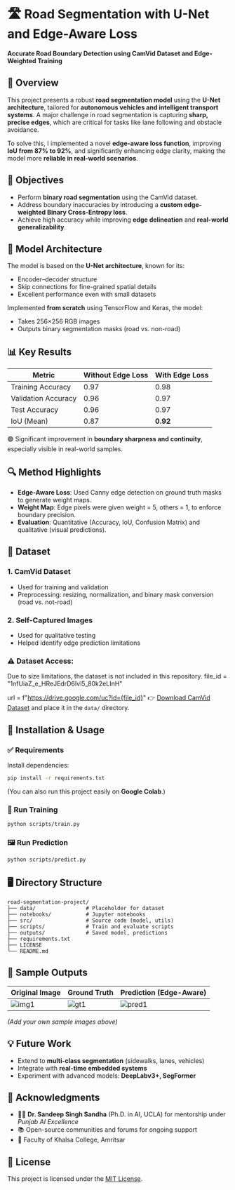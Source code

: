 
# 🛣️ Road Segmentation with U-Net and Edge-Aware Loss
**Accurate Road Boundary Detection using CamVid Dataset and Edge-Weighted Training**

## 📌 Overview

This project presents a robust **road segmentation model** using the **U-Net architecture**, tailored for **autonomous vehicles and intelligent transport systems**. A major challenge in road segmentation is capturing **sharp, precise edges**, which are critical for tasks like lane following and obstacle avoidance.

To solve this, I implemented a novel **edge-aware loss function**, improving **IoU from 87% to 92%**, and significantly enhancing edge clarity, making the model more **reliable in real-world scenarios**.

## 🎯 Objectives

- Perform **binary road segmentation** using the CamVid dataset.
- Address boundary inaccuracies by introducing a **custom edge-weighted Binary Cross-Entropy loss**.
- Achieve high accuracy while improving **edge delineation** and **real-world generalizability**.

## 🧠 Model Architecture

The model is based on the **U-Net architecture**, known for its:
- Encoder–decoder structure
- Skip connections for fine-grained spatial details
- Excellent performance even with small datasets

Implemented **from scratch** using TensorFlow and Keras, the model:
- Takes 256×256 RGB images
- Outputs binary segmentation masks (road vs. non-road)

## 📊 Key Results

| Metric             | Without Edge Loss | With Edge Loss |
|-------------------|-------------------|----------------|
| Training Accuracy | 0.97              | 0.98           |
| Validation Accuracy| 0.96             | 0.97           |
| Test Accuracy     | 0.96              | 0.97           |
| IoU (Mean)        | 0.87              | **0.92**       |

🟢 Significant improvement in **boundary sharpness and continuity**, especially visible in real-world samples.

## 🔍 Method Highlights

- **Edge-Aware Loss**: Used Canny edge detection on ground truth masks to generate weight maps.
- **Weight Map**: Edge pixels were given weight = 5, others = 1, to enforce boundary precision.
- **Evaluation**: Quantitative (Accuracy, IoU, Confusion Matrix) and qualitative (visual predictions).

## 📁 Dataset

### 1. **CamVid Dataset**
- Used for training and validation
- Preprocessing: resizing, normalization, and binary mask conversion (road vs. not-road)

### 2. **Self-Captured Images**
- Used for qualitative testing
- Helped identify edge prediction limitations

### ⚠️ Dataset Access:
Due to size limitations, the dataset is not included in this repository. 
file_id = "1nfUiaZ_e_HReJEdrD6Ivl5_80k2eLInH"

url = f"https://drive.google.com/uc?id={file_id}"
👉 [Download CamVid Dataset](https://drive.google.com/uc?id={file_id}) and place it in the `data/` directory.

## 🧪 Installation & Usage

### ✅ Requirements
Install dependencies:

```bash
pip install -r requirements.txt
```

(You can also run this project easily on **Google Colab**.)

### 🚀 Run Training

```bash
python scripts/train.py
```

### 🖼️ Run Prediction

```bash
python scripts/predict.py
```

## 🖥️ Directory Structure

```
road-segmentation-project/
├── data/                # Placeholder for dataset
├── notebooks/           # Jupyter notebooks
├── src/                 # Source code (model, utils)
├── scripts/             # Train and evaluate scripts
├── outputs/             # Saved model, predictions
├── requirements.txt
├── LICENSE
└── README.md
```

## 📸 Sample Outputs

| Original Image | Ground Truth | Prediction (Edge-Aware) |
|----------------|--------------|--------------------------|
| ![img1](outputs/sample1.png) | ![gt1](outputs/gt1.png) | ![pred1](outputs/pred1.png) |

*(Add your own sample images above)*

## 💡 Future Work

- Extend to **multi-class segmentation** (sidewalks, lanes, vehicles)
- Integrate with **real-time embedded systems**
- Experiment with advanced models: **DeepLabv3+, SegFormer**

## 🤝 Acknowledgments

- 👨‍🏫 **Dr. Sandeep Singh Sandha** (Ph.D. in AI, UCLA) for mentorship under *Punjab AI Excellence*
- 📚 Open-source communities and forums for ongoing support
- 🏫 Faculty of Khalsa College, Amritsar

## 📜 License

This project is licensed under the [MIT License](LICENSE).
